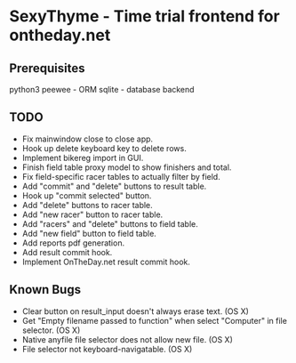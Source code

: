 # SexyThyme - Time trial frontend for ontheday.net

## Prerequisites
python3
peewee - ORM
sqlite - database backend

## TODO
- Fix mainwindow close to close app.
- Hook up delete keyboard key to delete rows.
- Implement bikereg import in GUI.
- Finish field table proxy model to show finishers and total.
- Fix field-specific racer tables to actually filter by field.
- Add "commit" and "delete" buttons to result table.
- Hook up "commit selected" button.
- Add "delete" buttons to racer table.
- Add "new racer" button to racer table.
- Add "racers" and "delete" buttons to field table.
- Add "new field" button to field table.
- Add reports pdf generation.
- Add result commit hook.
- Implement OnTheDay.net result commit hook.

## Known Bugs
- Clear button on result_input doesn't always erase text. (OS X)
- Get "Empty filename passed to function" when select "Computer" in file
  selector. (OS X)
- Native anyfile file selector does not allow new file. (OS X)
- File selector not keyboard-navigatable. (OS X)
